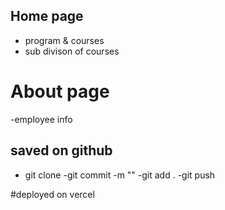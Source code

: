 ## Home page
- program & courses
- sub divison of courses

# About page
-employee info

## saved on github

- git clone
-git commit -m ""
-git add .
   -git push

#deployed on vercel